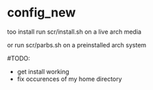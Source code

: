 # config_new
too install run scr/install.sh on a live arch media

or run scr/parbs.sh on a preinstalled arch system

#TODO:
 - get install working
 - fix occurences of my home directory
